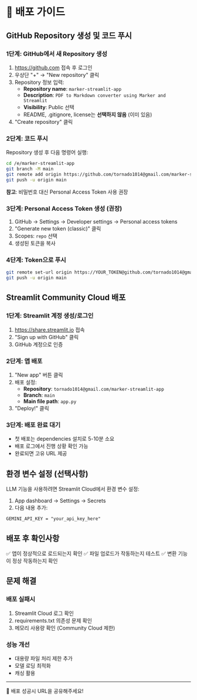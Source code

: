 # 🚀 배포 가이드

## GitHub Repository 생성 및 코드 푸시

### 1단계: GitHub에서 새 Repository 생성
1. https://github.com 접속 후 로그인
2. 우상단 "+" → "New repository" 클릭
3. Repository 정보 입력:
   - **Repository name**: `marker-streamlit-app`
   - **Description**: `PDF to Markdown converter using Marker and Streamlit`
   - **Visibility**: Public 선택
   - README, .gitignore, license는 **선택하지 않음** (이미 있음)
4. "Create repository" 클릭

### 2단계: 코드 푸시
Repository 생성 후 다음 명령어 실행:

```bash
cd /e/marker-streamlit-app
git branch -M main
git remote add origin https://github.com/tornado1014@gmail.com/marker-streamlit-app.git
git push -u origin main
```

**참고**: 비밀번호 대신 Personal Access Token 사용 권장

### 3단계: Personal Access Token 생성 (권장)
1. GitHub → Settings → Developer settings → Personal access tokens
2. "Generate new token (classic)" 클릭
3. Scopes: `repo` 선택
4. 생성된 토큰을 복사

### 4단계: Token으로 푸시
```bash
git remote set-url origin https://YOUR_TOKEN@github.com/tornado1014@gmail.com/marker-streamlit-app.git
git push -u origin main
```

## Streamlit Community Cloud 배포

### 1단계: Streamlit 계정 생성/로그인
1. https://share.streamlit.io 접속
2. "Sign up with GitHub" 클릭
3. GitHub 계정으로 인증

### 2단계: 앱 배포
1. "New app" 버튼 클릭
2. 배포 설정:
   - **Repository**: `tornado1014@gmail.com/marker-streamlit-app`
   - **Branch**: `main`
   - **Main file path**: `app.py`
3. "Deploy!" 클릭

### 3단계: 배포 완료 대기
- 첫 배포는 dependencies 설치로 5-10분 소요
- 배포 로그에서 진행 상황 확인 가능
- 완료되면 고유 URL 제공

## 환경 변수 설정 (선택사항)

LLM 기능을 사용하려면 Streamlit Cloud에서 환경 변수 설정:
1. App dashboard → Settings → Secrets
2. 다음 내용 추가:
```
GEMINI_API_KEY = "your_api_key_here"
```

## 배포 후 확인사항

✅ 앱이 정상적으로 로드되는지 확인
✅ 파일 업로드가 작동하는지 테스트
✅ 변환 기능이 정상 작동하는지 확인

## 문제 해결

### 배포 실패시
1. Streamlit Cloud 로그 확인
2. requirements.txt 의존성 문제 확인
3. 메모리 사용량 확인 (Community Cloud 제한)

### 성능 개선
- 대용량 파일 처리 제한 추가
- 모델 로딩 최적화
- 캐싱 활용

---
🎉 배포 성공시 URL을 공유해주세요!